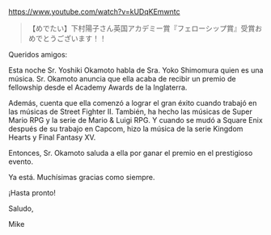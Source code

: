 https://www.youtube.com/watch?v=kUDqKEmwntc

> 【めでたい】下村陽子さん英国アカデミー賞『フェローシップ賞』受賞おめでとうございます！！ 

Queridos amigos:

Esta noche Sr. Yoshiki Okamoto habla de Sra. Yoko Shimomura quien es una música. Sr. Okamoto anuncia que ella acaba de recibir un premio de fellowship desde el Academy Awards de la Inglaterra.

Además, cuenta que ella comenzó a lograr el gran éxito cuando trabajó en las músicas de Street Fighter II. También, ha hecho las músicas de Super Mario RPG y la serie de Mario & Luigi RPG. Y cuando se mudó a Square Enix después de su trabajo en Capcom, hizo la música de la serie Kingdom Hearts y Final Fantasy XV.

Entonces, Sr. Okamoto saluda a ella por ganar el premio en el prestigioso evento.

Ya está. Muchísimas gracias como siempre.

¡Hasta pronto!

Saludo,

Mike
